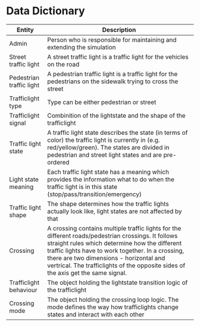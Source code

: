 # Data Dictionary

|Entity|Description|
|--|--|
|Admin|Person who is responsible for maintaining and extending the simulation|
|Street traffic light|A street traffic light is a traffic light for the vehicles on the road|
|Pedestrian traffic light|A pedestrian traffic light is a traffic light for the pedestrians on the sidewalk trying to cross the street|
|Trafficlight type| Type can be either pedestrian or street|
|Trafficlight signal| Combinition of the lightstate and the shape of the trafficlight|
|Traffic light state|A traffic light state describes the state (in terms of color) the traffic light is currently in (e.g. red/yellow/green). The states are divided in pedestrian and street light states and are pre-ordered|
|Light state meaning|Each traffic light state has a meaning which provides the information what to do when the traffic light is in this state (stop/pass/transition/emergency)|
|Traffic light shape|The shape determines how the traffic lights actually look like, light states are not affected by that|
|Crossing|A crossing contains multiple traffic lights for the different roads/pedestrian crossings. It follows straight rules which determine how the different traffic lights have to work together. In a crossing, there are two dimensions - horizontal and vertrical. The trafficlights of the opposite sides of the axis get the same signal. |
|Trafficlight behaviour|The object holding the lightstate transition logic of the trafficlight|
|Crossing mode|The object holding the crossing loop logic. The mode defines the way how trafficlights change states and interact with each other|
